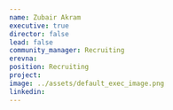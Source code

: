 ```yaml
---
name: Zubair Akram
executive: true
director: false
lead: false
community_manager: Recruiting
erevna:
position: Recruiting
project:  
image: ../assets/default_exec_image.png
linkedin:
---
```

